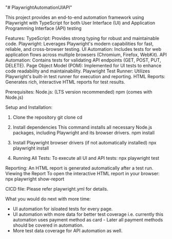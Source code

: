 "# PlaywrightAutomationUIAPI" 

This project provides an end-to-end automation framework using Playwright with TypeScript for both User Interface (UI) and Application Programming Interface (API) testing

Features:
TypeScript: Provides strong typing for robust and maintainable code.
Playwright: Leverages Playwright's modern capabilities for fast, reliable, and cross-browser testing.
UI Automation: Includes tests for web application flows across multiple browsers (Chromium, Firefox, WebKit).
API Automation: Contains tests for validating API endpoints (GET, POST, PUT, DELETE).
Page Object Model (POM): Implemented for UI tests to enhance code readability and maintainability.
Playwright Test Runner: Utilizes Playwright's built-in test runner for execution and reporting.
HTML Reports: Generates rich, interactive HTML reports for test results.

Prerequisites:
Node.js: (LTS version recommended)
npm (comes with Node.js)

Setup and Installation:
1. Clone the repository
git clone <your-repo-url>
cd <your-project-name>

2. Install dependencies This command installs all necessary Node.js packages, including Playwright and its browser drivers.
npm install

3. Install Playwright browser drivers (if not automatically installed)
npx playwright install

4. Running All Tests:
To execute all UI and API tests:
npx playwright test

Reporting:
An HTML report is generated automatically after a test run.
Viewing the Report
To open the interactive HTML report in your browser: npx playwright show-report

CICD file:
Please refer playwright.yml for details.

What you would do next with more time:
- UI automation for isloated tests for every page.
- UI automation with more data for better test coverage i.e. currently this automation uses payment method as card  - Later all payment methods should be covered in automation.
- More test data coverage for API automation as well.